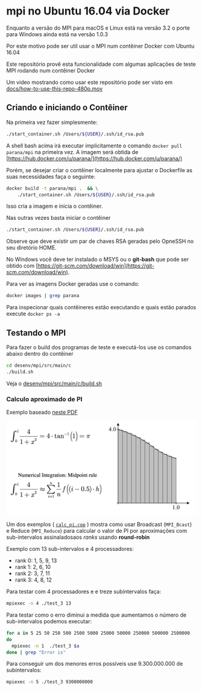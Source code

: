 # mpi no Ubuntu 16.04 via Docker

Enquanto a versão do MPI para macOS e Linux está na versão 3.2 
o porte para Windows ainda está na versão 1.0.3

Por este motivo pode ser util usar o MPI num contêiner Docker com Ubuntu 16.04

Este repositório provê esta funcionalidade com algumas aplicações
de teste MPI rodando num contêiner Docker 

Um video mostrando como usar este repositório pode ser visto 
em [docs/how-to-use-this-repo-480p.mov](docs/how-to-use-this-repo-480p.mov)

## Criando e iniciando o Contêiner

Na primeira vez fazer simplesmente:

```bash
./start_container.sh /Users/${USER}/.ssh/id_rsa.pub
```

A shell bash acima irá executar implicitamente o comando
`docker pull parana/mpi` na primeira vez. A imagem será
obtida de [https://hub.docker.com/u/parana/](https://hub.docker.com/u/parana/)

Porém, se desejar criar o contêiner localmente para ajustar o Dockerfile 
as suas necessidades faça o seguinte:

```bash
docker build -t parana/mpi .  && \
    ./start_container.sh /Users/${USER}/.ssh/id_rsa.pub
```

Isso cria a imagem e inicia o contêiner.

Nas outras vezes basta iniciar o contêiner

```bash
./start_container.sh /Users/${USER}/.ssh/id_rsa.pub
```

Observe que deve existir um par de chaves RSA geradas pelo OpneSSH no seu diretório HOME.

No Windows você deve ter instalado o MSYS ou o **git-bash** que pode ser obtido
com [https://git-scm.com/download/win](https://git-scm.com/download/win).

Para ver as imagens Docker geradas use o comando:

```bash
docker images | grep parana
```

Para inspecionar quais contêineres estão executando e quais estão parados execute `docker ps -a`
## Testando o MPI

Para fazer o build dos programas de teste e executá-los use os comandos abaixo dentro do contêiner

```bash
cd desenv/mpi/src/main/c
./build.sh
```

Veja o [desenv/mpi/src/main/c/build.sh](desenv/mpi/src/main/c/build.sh)

### Calculo aproximado de PI

Exemplo baseado [neste PDF](http://sbel.wisc.edu/Courses/ME964/2013/Lectures/lecture1030.pdf)

![approximating-PI](docs/approximating-PI.png)

Um dos exemplos ( [`calc_pi.cpp`](desenv/mpi/src/main/c/calc_pi.cpp) ) mostra como usar Broadcast (`MPI_Bcast`) e Reduce (`MPI_Reduce`) 
para calcular o valor de PI por aproximações com sub-intervalos assinaladosaos *ranks* 
usando **round-robin**

Exemplo com 13 sub-intervalos e 4 processadores: 

* rank 0: 1, 5, 9, 13
* rank 1: 2, 6, 10
* rank 2: 3, 7, 11
* rank 3: 4, 8, 12

Para testar com 4 processadores e e treze subintervalos faça:

```bash
mpiexec -n 4 ./test_3 13
```

Para testar como o erro diminui a medida que aumentamos o número de 
sub-intervalos podemos executar:

```bash
for a in 5 25 50 250 500 2500 5000 25000 50000 250000 500000 2500000
do 
  mpiexec -n 1  ./test_3 $a 
done | grep "Error is"
```

Para conseguir um dos menores erros possíveis use 9.300.000.000 de subintervalos:

```bash
mpiexec -n 5 ./test_3 9300000000
```


